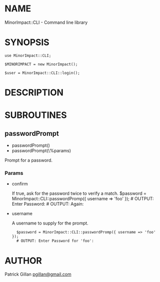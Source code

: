 # NAME

MinorImpact::CLI - Command line library

# SYNOPSIS

    use MinorImpact::CLI;

    $MINORIMPACT = new MinorImpact();

    $user = MinorImpact::CLI::login();

# DESCRIPTION

# SUBROUTINES

## passwordPrompt

- passwordPrompt()
- passwordPrompt(\\%params)

Prompt for a password.

### Params

- confirm

    If true, ask for the password twice to verify a match.
      $password = MinorImpact::CLI::passwordPromp({ username => 'foo' });
      # OUTPUT: Enter Password:
      # OUTPUT:          Again:

- username

    A username to supply for the prompt.

        $password = MinorImpact::CLI::passwordPromp({ username => 'foo' });
        # OUTPUT: Enter Password for 'foo':

# AUTHOR

Patrick Gillan <pgillan@gmail.com>
